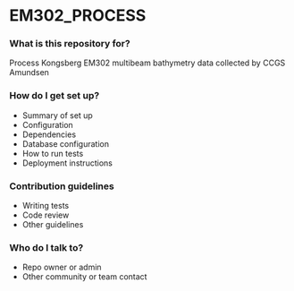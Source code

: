 # EM302_PROCESS #

### What is this repository for? ###

Process Kongsberg EM302 multibeam bathymetry data collected by CCGS Amundsen

### How do I get set up? ###

* Summary of set up
* Configuration
* Dependencies
* Database configuration
* How to run tests
* Deployment instructions

### Contribution guidelines ###

* Writing tests
* Code review
* Other guidelines

### Who do I talk to? ###

* Repo owner or admin
* Other community or team contact